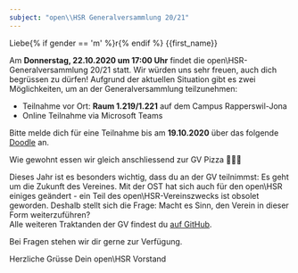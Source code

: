 ```yaml
---
subject: "open\\HSR Generalversammlung 20/21"
---
```


Liebe{% if gender == 'm' %}r{% endif %} {{first_name}}

Am **Donnerstag, 22.10.2020 um 17:00 Uhr** findet die open\HSR-Generalversammlung 20/21 statt. Wir würden uns sehr freuen, auch dich begrüssen zu dürfen! Aufgrund der aktuellen Situation gibt es zwei Möglichkeiten, um an der Generalversammlung teilzunehmen:

* Teilnahme vor Ort: **Raum 1.219/1.221** auf dem  Campus Rapperswil-Jona
* Online Teilnahme via Microsoft Teams

Bitte melde dich für eine Teilnahme bis am **19.10.2020** über das folgende [Doodle](https://doodle.com/poll/3uphpuqyqxwserdu) an.

Wie gewohnt essen wir gleich anschliessend zur GV Pizza 🍕😉🎉

Dieses Jahr ist es besonders wichtig, dass du an der GV teilnimmst: Es geht um die Zukunft des Vereines. Mit der OST hat sich auch für den open\\HSR einiges geändert - ein Teil des open\HSR-Vereinszwecks ist obsolet geworden. Deshalb stellt sich die Frage: Macht es Sinn, den Verein in dieser Form weiterzuführen?  
Alle weiteren Traktanden der GV findest du [auf GitHub](https://github.com/openhsr/verein/blob/master/protokolle/2020/Generalversammlung_20_21.md). 

Bei Fragen stehen wir dir gerne zur Verfügung.

Herzliche Grüsse
Dein open\HSR Vorstand

